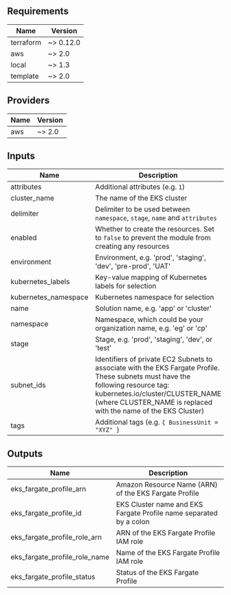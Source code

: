 ## Requirements

| Name | Version |
|------|---------|
| terraform | ~> 0.12.0 |
| aws | ~> 2.0 |
| local | ~> 1.3 |
| template | ~> 2.0 |

## Providers

| Name | Version |
|------|---------|
| aws | ~> 2.0 |

## Inputs

| Name | Description | Type | Default | Required |
|------|-------------|------|---------|:--------:|
| attributes | Additional attributes (e.g. `1`) | `list(string)` | `[]` | no |
| cluster\_name | The name of the EKS cluster | `string` | n/a | yes |
| delimiter | Delimiter to be used between `namespace`, `stage`, `name` and `attributes` | `string` | `"-"` | no |
| enabled | Whether to create the resources. Set to `false` to prevent the module from creating any resources | `bool` | `true` | no |
| environment | Environment, e.g. 'prod', 'staging', 'dev', 'pre-prod', 'UAT' | `string` | `""` | no |
| kubernetes\_labels | Key-value mapping of Kubernetes labels for selection | `map(string)` | `{}` | no |
| kubernetes\_namespace | Kubernetes namespace for selection | `string` | n/a | yes |
| name | Solution name, e.g. 'app' or 'cluster' | `string` | n/a | yes |
| namespace | Namespace, which could be your organization name, e.g. 'eg' or 'cp' | `string` | `""` | no |
| stage | Stage, e.g. 'prod', 'staging', 'dev', or 'test' | `string` | `""` | no |
| subnet\_ids | Identifiers of private EC2 Subnets to associate with the EKS Fargate Profile. These subnets must have the following resource tag: kubernetes.io/cluster/CLUSTER\_NAME (where CLUSTER\_NAME is replaced with the name of the EKS Cluster) | `list(string)` | n/a | yes |
| tags | Additional tags (e.g. `{ BusinessUnit = "XYZ" }` | `map(string)` | `{}` | no |

## Outputs

| Name | Description |
|------|-------------|
| eks\_fargate\_profile\_arn | Amazon Resource Name (ARN) of the EKS Fargate Profile |
| eks\_fargate\_profile\_id | EKS Cluster name and EKS Fargate Profile name separated by a colon |
| eks\_fargate\_profile\_role\_arn | ARN of the EKS Fargate Profile IAM role |
| eks\_fargate\_profile\_role\_name | Name of the EKS Fargate Profile IAM role |
| eks\_fargate\_profile\_status | Status of the EKS Fargate Profile |

